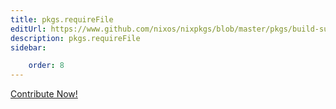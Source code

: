 ```yaml
---
title: pkgs.requireFile
editUrl: https://www.github.com/nixos/nixpkgs/blob/master/pkgs/build-support/trivial-builders/default.nix#L816C17
description: pkgs.requireFile
sidebar:

    order: 8
---
```


<a href="https://www.github.com/nixos/nixpkgs/blob/master/pkgs/build-support/trivial-builders/default.nix#L816C17">Contribute Now!</a>



